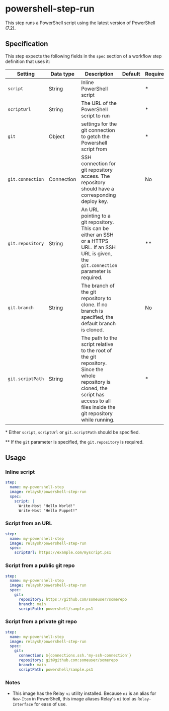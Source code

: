 # powershell-step-run

This step runs a PowerShell script using the latest version of PowerShell (7.2).

## Specification

This step expects the following fields in the `spec` section of a workflow step definition that uses it:

| Setting      | Data type | Description                             | Default | Required |
| ------------ | --------- | --------------------------------------- | ------- | -------- |
| `script`     | String    | Inline PowerShell script                |         | \*       |
| `scriptUrl`  | String    | The URL of the PowerShell script to run |         | \*       |
| `git`        | Object    | settings for the git connection to getch the Powershell script from |         | \*       |
| `git.connection`        | Connection    | SSH connection for git repository access. The repository should have a corresponding deploy key. |         | No  |
| `git.repository`        | String    | An URL pointing to a git repository. This can be either an SSH or a HTTPS URL. If an SSH URL is given, the `git.connection` parameter is required.|         | \**  |
| `git.branch`        | String    | The branch of the git repository to clone. If no branch is specified, the default branch is cloned.|         | No  |
| `git.scriptPath`        | String    | The path to the script relative to the root of the git repository. Since the whole repository is cloned, the script has access to all files inside the git repository while running. |         | \*  |

\* Either `script`, `scriptUrl` or `git.scriptPath` should be specified.

\*\* If the `git` parameter is specified, the `git.repository` is required.

## Usage

### Inline script

```yaml
step:
  name: my-powershell-step
  image: relaysh/powershell-step-run
  spec:
    script: |
      Write-Host "Hello World!"
      Write-Host "Hello Puppet!"
```

### Script from an URL

```yaml
step:
  name: my-powershell-step
  image: relaysh/powershell-step-run
  spec:
    scriptUrl: https://example.com/myscript.ps1
```

### Script from a public git repo

```yaml
step:
  name: my-powershell-step
  image: relaysh/powershell-step-run
  spec:
    git:
      repository: https://github.com/someuser/somerepo
      branch: main
      scriptPath: powershell/sample.ps1
```

### Script from a private git repo

```yaml
step:
  name: my-powershell-step
  image: relaysh/powershell-step-run
  spec:
    git:
      connection: ${connections.ssh.'my-ssh-connection'}
      repository: git@github.com:someuser/somerepo
      branch: main
      scriptPath: powershell/sample.ps1
```

### Notes

* This image has the Relay `ni` utility installed. Because `ni` is an alias for `New-Item` in PowerShell, this image aliases Relay's `ni` tool as `Relay-Interface` for ease of use.
